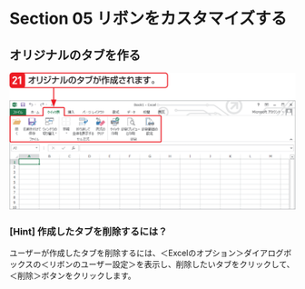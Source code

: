 # Section 05 リボンをカスタマイズする

## オリジナルのタブを作る

![](014.png)

### [Hint] 作成したタブを削除するには？
ユーザーが作成したタブを削除するには、＜Excelのオプション＞ダイアログボックスの＜リボンのユーザー設定＞を表示し、削除したいタブをクリックして、＜削除＞ボタンをクリックします。
